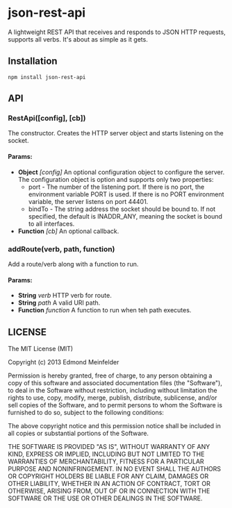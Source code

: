 json-rest-api
=============

A lightweight REST API that receives and responds to JSON HTTP requests,
supports all verbs. It's about as simple as it gets.

## Installation

    npm install json-rest-api


## API
### RestApi([config], [cb])
The constructor. Creates the HTTP server object and starts listening on
the socket.

#### Params: 

* **Object** *[config]* An optional configuration object to configure the
  server.  The configuration object is option and supports only two properties:
  * port - The number of the listening port. If there is no port, the environment
    variable PORT is used. If there is no PORT environment variable, the server
    listens on port 44401.
  * bindTo - The string address the socket should be bound to. If not specified,
    the default is INADDR_ANY, meaning the socket is bound to all interfaces.
* **Function** *[cb]* An optional callback.

### addRoute(verb, path, function)
Add a route/verb along with a function to run.

#### Params: 

* **String** *verb* HTTP verb for route.
* **String** *path* A valid URI path.
* **Function** *function* A function to run when teh path executes.

## LICENSE

The MIT License (MIT)

Copyright (c) 2013 Edmond Meinfelder

Permission is hereby granted, free of charge, to any person obtaining a copy of
this software and associated documentation files (the "Software"), to deal in
the Software without restriction, including without limitation the rights to
use, copy, modify, merge, publish, distribute, sublicense, and/or sell copies of
the Software, and to permit persons to whom the Software is furnished to do so,
subject to the following conditions:

The above copyright notice and this permission notice shall be included in all
copies or substantial portions of the Software.

THE SOFTWARE IS PROVIDED "AS IS", WITHOUT WARRANTY OF ANY KIND, EXPRESS OR
IMPLIED, INCLUDING BUT NOT LIMITED TO THE WARRANTIES OF MERCHANTABILITY, FITNESS
FOR A PARTICULAR PURPOSE AND NONINFRINGEMENT. IN NO EVENT SHALL THE AUTHORS OR
COPYRIGHT HOLDERS BE LIABLE FOR ANY CLAIM, DAMAGES OR OTHER LIABILITY, WHETHER
IN AN ACTION OF CONTRACT, TORT OR OTHERWISE, ARISING FROM, OUT OF OR IN
CONNECTION WITH THE SOFTWARE OR THE USE OR OTHER DEALINGS IN THE SOFTWARE.

